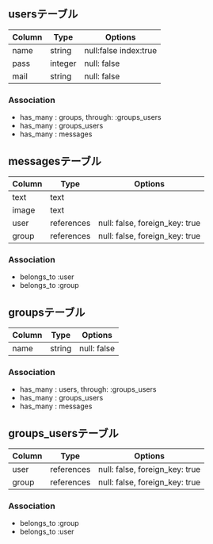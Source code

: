 ## usersテーブル
|Column|Type|Options|
|------|----|-------|
|name|string|null:false index:true|
|pass|integer|null: false|
|mail|string|null: false|

### Association
- has_many : groups, through: :groups_users
- has_many : groups_users
- has_many : messages


## messagesテーブル
|Column|Type|Options|
|------|----|-------|
|text|text||
|image|text||
|user|references|null: false, foreign_key: true|
|group|references|null: false, foreign_key: true|

### Association
- belongs_to :user
- belongs_to :group


## groupsテーブル
|Column|Type|Options|
|------|----|-------|
|name|string|null: false|

### Association
- has_many : users, through: :groups_users
- has_many : groups_users
- has_many : messages



## groups_usersテーブル
|Column|Type|Options|
|------|----|-------|
|user|references|null: false, foreign_key: true|
|group|references|null: false, foreign_key: true|

### Association
- belongs_to :group
- belongs_to :user